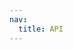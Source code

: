 ```yaml
---
nav:
  title: API
---
```

<API src="../../lib/index.ts"  exports='["SplitView","SplitViewPane"]' ></API>
